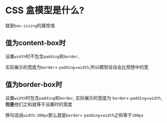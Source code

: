 # CSS 盒模型是什么?

就是`box-sizing`的属性值
## 值为content-box时
设置`width`时不包含`padding`和`border`,

实际展示的宽度为`border`+ `padding`+`width`,所以模型往往会比预想中的宽

## 值为border-box时
设置`width`时包含`padding`和`border`,
实际展示的宽度为 `border`+ `padding`+`width`,**但是**他们之和就等于设置时的宽度

换句话说`width:100px`那么就是`border`+ `padding`+`width`之和等于`100px`